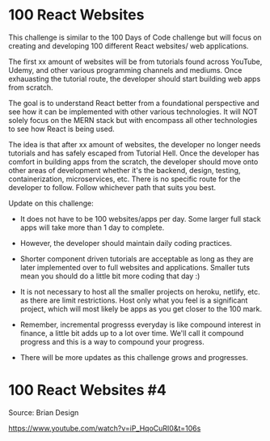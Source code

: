 # 100 React Websites

This challenge is similar to the 100 Days of Code challenge but will focus on creating and developing 100 different React websites/ web applications.

The first xx amount of websites will be from tutorials found across YouTube, Udemy, and other various programming channels and mediums. Once exhauasting the tutorial route, the developer should start building web apps from scratch.

The goal is to understand React better from a foundational perspective and see how it can be implemented with other various technologies. It will NOT solely focus on the MERN stack but with encompass all other technologies to see how React is being used.

The idea is that after xx amount of websites, the developer no longer needs tutorials and has safely escaped from Tutorial Hell. Once the developer has comfort in building apps from the scratch, the developer should move onto other areas of development whether it's the backend, design, testing, containerization, microservices, etc. There is no specific route for the developer to follow. Follow whichever path that suits you best.

Update on this challenge:

* It does not have to be 100 websites/apps per day. Some larger full stack apps will take more than 1 day to complete.

* However, the developer should maintain daily coding practices.
* Shorter component driven tutorials are acceptable as long as they are later implemented over to full websites and applications. Smaller tuts mean you should do a little bit more coding that day :)
* It is not necessary to host all the smaller projects on heroku, netlify, etc. as there are limit restrictions. Host only what you feel is a significant project, which will most likely be apps as you get closer to the 100 mark.
* Remember, incremental progresss everyday is like compound interest in finance, a little bit adds up to a lot over time. We'll call it compound progress and this is a way to compound your progress.
* There will be more updates as this challenge grows and progresses.

# 100 React Websites #4

Source: Brian Design

https://www.youtube.com/watch?v=iP_HqoCuRI0&t=106s
